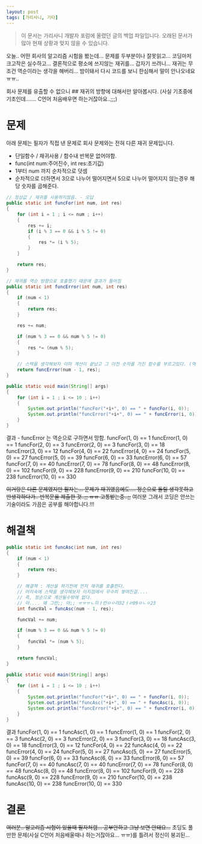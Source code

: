 ```yaml
---
layout: post
tags: [가리사니, 기타]
---
```


> 이 문서는 가리사니 개발자 포럼에 올렸던 글의 백업 파일입니다.
오래된 문서가 많아 현재 상황과 맞지 않을 수 있습니다.


오늘.. 어떤 회사의 알고리즘 시험을 봤는데... 문제를 두부분이나 잘못읽고... 코딩마저 크고작은 실수하고... 결론적으로 평소에 쓰지않는 재귀를... 갑자기 쓰려니... 재귀는 무조건 역순이라는 생각을 해버리... 밤이돼서 다시 코드를 보니 한심해서 말이 안나오네요 ㅠㅠ..

회사 문제를 유출할 수 없으니 ## 재귀의 방향에 대해서만 알아봅시다.
(사실 기초중에 기초인데....... C언어 처음배우면 하는거잖아요..;;;)

# 문제
아래 문제는 필자가 직접 낸 문제로 회사 문제와는 전혀 다른 재귀 문제입니다.
- 단일함수 / 재귀사용 / 함수내 반복문 없어야함.
- func(int num:주어진수, int res:초기값)
- 1부터 num 까지 순차적으로 덧셈
- 순차적으로 더하면서 3으로 나누어 떨어지면서 5으로 나누어 떨어지지 않는경우 해당 숫자를 곱해준다.
``` java
// 정상값 / 재귀를 사용하지않음. - 오답
public static int funcFor(int num, int res)
{
	for (int i = 1 ; i <= num ; i++)
	{
		res += i;
		if (i % 3 == 0 && i % 5 != 0)
		{
			res *= (i % 5);
		}
	}

	return res;
}

// 재귀를 역순 방향으로 호출했기 때문에 결과가 틀어짐
public static int funcError(int num, int res)
{
	if (num < 1)
	{
		return res;
	}

	res += num;

	if (num % 3 == 0 && num % 5 != 0)
	{
		res *= (num % 5);
	}

	// 스텍을 생각해보자 이미 계산이 끝났고 그 이전 숫자를 가진 함수를 부르고있다. (역순)
	return funcError(num - 1, res);
}

public static void main(String[] args)
{
	for (int i = 1 ; i <= 10 ; i++)
	{
		System.out.println("funcFor("+i+", 0) == " + funcFor(i, 0));
		System.out.println("funcError("+i+", 0) == " + funcError(i, 0));
	}
}
```

결과 - funcError 는 역순으로 구하면서 망함.
funcFor(1, 0) == 1
funcError(1, 0) == 1
funcFor(2, 0) == 3
funcError(2, 0) == 3
funcFor(3, 0) == 18
funcError(3, 0) == 12
funcFor(4, 0) == 22
funcError(4, 0) == 24
funcFor(5, 0) == 27
funcError(5, 0) == 39
funcFor(6, 0) == 33
funcError(6, 0) == 57
funcFor(7, 0) == 40
funcError(7, 0) == 78
funcFor(8, 0) == 48
funcError(8, 0) == 102
funcFor(9, 0) == 228
funcError(9, 0) == 210
funcFor(10, 0) == 238
funcError(10, 0) == 330

~~이거랑은 다른 문제였지만 필자는... 문제가 재귀였음에도.... 정순으로 돌릴 생각못하고 딴생각하다가.. 반복문을 제출한 것..;; ㅠㅠ 고통받는중..;;~~
여러분 그래서 코딩은 안쓰는 기술이라도 가끔은 공부를 해야합니다.!!!
# 해결책
``` java
public static int funcAsc(int num, int res)
{
	if (num < 1)
	{
		return res;
	}

	// 해결책 : 계산을 하기전에 먼저 재귀를 호출한다.
	// 머리속에 스택을 생각해보자 이지점에서 무수히 쌓여진걸....
	// 즉, 정순으로 계산될수밖에 없다.
	// 아.... 왜 그런;; 아;; ㅠㅠㅠㄴ미ㅏ런ㅁㅇ랴32ㅓㄹ09ㅁㄴㅇ23
	int funcVal = funcAsc(num - 1, res);

	funcVal += num;

	if (num % 3 == 0 && num % 5 != 0)
	{
		funcVal *= (num % 5);
	}

	return funcVal;
}

public static void main(String[] args)
{
	for (int i = 1 ; i <= 10 ; i++)
	{
		System.out.println("funcFor("+i+", 0) == " + funcFor(i, 0));
		System.out.println("funcAsc("+i+", 0) == " + funcAsc(i, 0));
		System.out.println("funcError("+i+", 0) == " + funcError(i, 0));
	}
}
```

결과
funcFor(1, 0) == 1
funcAsc(1, 0) == 1
funcError(1, 0) == 1
funcFor(2, 0) == 3
funcAsc(2, 0) == 3
funcError(2, 0) == 3
funcFor(3, 0) == 18
funcAsc(3, 0) == 18
funcError(3, 0) == 12
funcFor(4, 0) == 22
funcAsc(4, 0) == 22
funcError(4, 0) == 24
funcFor(5, 0) == 27
funcAsc(5, 0) == 27
funcError(5, 0) == 39
funcFor(6, 0) == 33
funcAsc(6, 0) == 33
funcError(6, 0) == 57
funcFor(7, 0) == 40
funcAsc(7, 0) == 40
funcError(7, 0) == 78
funcFor(8, 0) == 48
funcAsc(8, 0) == 48
funcError(8, 0) == 102
funcFor(9, 0) == 228
funcAsc(9, 0) == 228
funcError(9, 0) == 210
funcFor(10, 0) == 238
funcAsc(10, 0) == 238
funcError(10, 0) == 330



# 결론
~~여러분.. 알고리즘 시험이 있을때 필자처럼... 공부안하고 그냥 보면 안돼요...~~
초딩도 풀만한 문제(사실 C언어 처음배울때나 하는거잖아요... ㅠㅠ)를 틀려서 정신이 붕괴된...